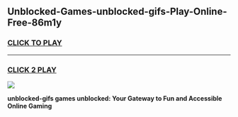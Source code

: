 
## Unblocked-Games-unblocked-gifs-Play-Online-Free-86m1y
<h3>
<a href="https://premium76.site?title=unblocked-gifs&ref=26A">CLICK TO PLAY</a></h3>
<hr>

<h3>
<a href="https://premium76.site?title=unblocked-gifs&ref=26A">CLICK 2 PLAY</a>
  
</h3>

<a href="https://premium76.site?title=unblocked-gifs&ref=26A"><img src="https://clearcache.store/games.png"></a>


**unblocked-gifs games unblocked: Your Gateway to Fun and Accessible Online Gaming**

